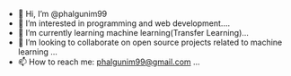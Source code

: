 - 👋 Hi, I’m @phalgunim99
- 👀 I’m interested in programming and web development....
- 🌱 I’m currently learning machine learning(Transfer Learning)...
- 💞️ I’m looking to collaborate on open source projects related to machine learning ...
- 📫 How to reach me: phalgunim99@gmail.com ...

<!---
phalgunim99/phalgunim99 is a ✨ special ✨ repository because its `README.md` (this file) appears on your GitHub profile.
You can click the Preview link to take a look at your changes.
--->
